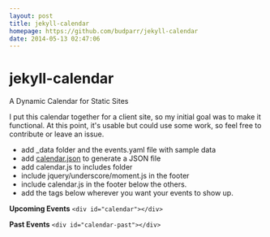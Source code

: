 ```yaml
---
layout: post
title: jekyll-calendar
homepage: https://github.com/budparr/jekyll-calendar
date: 2014-05-13 02:47:06
---
```

jekyll-calendar
===============

A Dynamic Calendar for Static Sites

I put this calendar together for a client site, so my initial goal was to make it functional. At this point, it's usable but could use some work, so feel free to contribute or leave an issue.


- add _data folder and the events.yaml file with sample data
- add [calendar.json](http://localhost:4000/calendar.json) to generate a JSON file
- add calendar.js to includes folder
- include jquery/underscore/moment.js in the footer
- include calendar.js in the footer below the others.
- add the tags below wherever you want your events to show up.

<strong>Upcoming Events</strong>
```<div id="calendar"></div>```


<strong>Past Events</strong>
```<div id="calendar-past"></div>```

